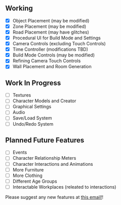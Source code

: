 ## Working
- [x] Object Placement (may be modified)
- [x] Zone Placement (may be modified)
- [x] Road Placement (may have glitches)
- [x] Procedural UI for Build Mode and Settings
- [x] Camera Controls (excluding Touch Controls)
- [x] Time Controller (modifications TBD)
- [x] Build Mode Controls (may be modified)
- [x] Refining Camera Touch Controls
- [x] Wall Placement and Room Generation

## Work In Progress
- [ ] Textures
- [ ] Character Models and Creator
- [ ] Graphical Settings
- [ ] Audio
- [ ] Save/Load System
- [ ] Undo/Redo System

## Planned Future Features
- [ ] Events
- [ ] Character Relationship Meters
- [ ] Character Interactions and Animations
- [ ] More Furniture
- [ ] More Clothing
- [ ] Different Age Groups
- [ ] Interactable Workplaces (releated to interactions)

Please suggest any new features at [this email!](redoctobers.1025@proton.me)!
